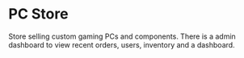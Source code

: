 # PC Store
Store selling custom gaming PCs and components. There is a admin dashboard to view recent orders, users, inventory and a dashboard.
